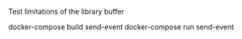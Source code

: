 
Test limitations of the library buffer

docker-compose build send-event
docker-compose run send-event
